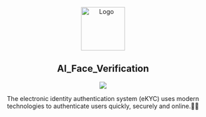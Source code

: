 

<p align="center">
  <a href="https://github.com/MohamadNematizadeh/website_PlantsAI">
<img src="logo_no_name.png" alt="Logo"  height="100">
  </a>
  <h2 align="center"> 
AI_Face_Verification </h2>

  <p align="center" ><img src = "https://skillicons.dev/icons?i=fastapi,py,docker,redis,vue,ts,nodejs"></p>

  <p align="center">
   The electronic identity authentication system (eKYC) uses modern technologies to authenticate users quickly, securely and online.👨‍🦰
   
